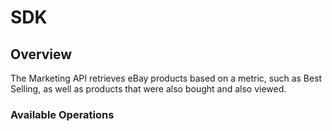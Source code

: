 # SDK

## Overview

The Marketing API retrieves eBay products based on a metric, such as Best Selling, as well as products that were also bought and also viewed.

### Available Operations

